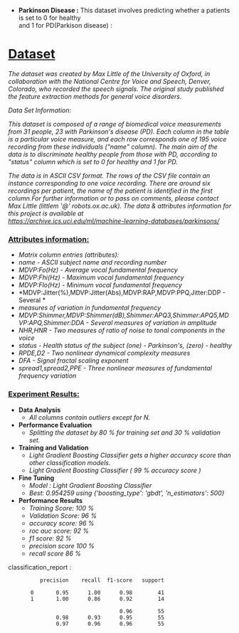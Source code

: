 * **Parkinson Disease :** This dataset involves predicting whether a patients is  set to 0 for healthy<br> and 1 for PD(Parkison disease) :


# [Dataset]()
   *The dataset was created by Max Little of the University of Oxford, in 
collaboration with the National Centre for Voice and Speech, Denver, 
Colorado, who recorded the speech signals. The original study published the 
feature extraction methods for general voice disorders.*

  *Data Set Information:*

*This dataset is composed of a range of biomedical voice measurements from 
31 people, 23 with Parkinson's disease (PD). Each column in the table is a 
particular voice measure, and each row corresponds one of 195 voice 
recording from these individuals ("name" column). The main aim of the data 
is to discriminate healthy people from those with PD, according to "status" 
column which is set to 0 for healthy and 1 for PD.*

*The data is in ASCII CSV format. The rows of the CSV file contain an 
instance corresponding to one voice recording. There are around six 
recordings per patient, the name of the patient is identified in the first 
column.For further information or to pass on comments, please contact Max 
Little (littlem '@' robots.ox.ac.uk).*
*The data & attributes information for this project is available at<br> https://archive.ics.uci.edu/ml/machine-learning-databases/parkinsons/*




### [Attributes information:]()
   * *Matrix column entries (attributes):*
   * *name - ASCII subject name and recording number*
   * *MDVP:Fo(Hz) - Average vocal fundamental frequency*
   * *MDVP:Fhi(Hz) - Maximum vocal fundamental frequency*
   * *MDVP:Flo(Hz) - Minimum vocal fundamental frequency*
   * *MDVP:Jitter(%),MDVP:Jitter(Abs),MDVP:RAP,MDVP:PPQ,Jitter:DDP - Several *
   * *measures of variation in fundamental frequency*
   * *MDVP:Shimmer,MDVP:Shimmer(dB),Shimmer:APQ3,Shimmer:APQ5,MDVP:APQ,Shimmer:DDA - Several measures of variation in amplitude*
   * *NHR,HNR - Two measures of ratio of noise to tonal components in the voice*
   * *status - Health status of the subject (one) - Parkinson's, (zero) - healthy*
   * *RPDE,D2 - Two nonlinear dynamical complexity measures*
   * *DFA - Signal fractal scaling exponent*
   * *spread1,spread2,PPE - Three nonlinear measures of fundamental frequency variation* 
   

### [Experiment Results:]()
* **Data Analysis**
    * *All columns contain outliers except for N.*
 * **Performance Evaluation**
    * *Splitting the dataset by 80 % for training set and 30 % validation set.*
 * **Training and Validation**
    * *Light Gradient Boosting Classifier gets a higher accuracy score than other classification models.*
    * *Light Gradient Boosting Classifier ( 99 % accuracy score )*
 * **Fine Tuning**
    * *Model : Light Gradient Boosting Classifier*
    * *Best: 0.954259 using {'boosting_type': 'gbdt', 'n_estimators': 500}*
 * **Performance Results**
    * *Training Score: 100 %*
    * *Validation Score: 96 %*
    * *accuracy score: 96 %*
    * *roc auc score: 92 %*
    * *f1 score: 92 %*
    * *precision score 100 %*
    * *recall score 86 %*

 classification_report :

              precision    recall  f1-score   support

           0       0.95      1.00      0.98        41
           1       1.00      0.86      0.92        14

                                       0.96        55
                   0.98      0.93      0.95        55
                   0.97      0.96      0.96        55








